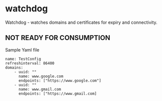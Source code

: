 # watchdog
Watchdog - watches domains and certificates for expiry and connectivity.


## NOT READY FOR CONSUMPTION


Sample Yaml file
```
name: TestConfig
refreshinterval: 86400
domains:
    - uuid: ""
      name: www.google.com
      endpoints: ["https://www.google.com"]
    - uuid: ""
      name: www.gmail.com
      endpoints: ["https://www.gmail.com]
```